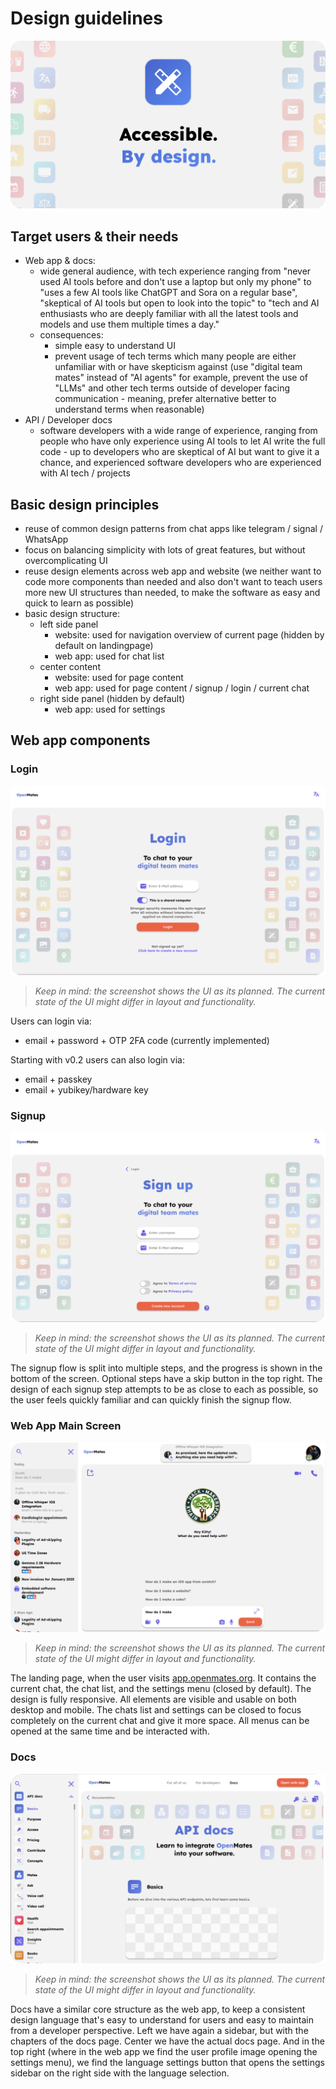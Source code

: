 # Design guidelines

![Design guidelines header image](./images/designguidelines_header.png)


## Target users & their needs

- Web app & docs:
	- wide general audience, with tech experience ranging from "never used AI tools before and don't use a laptop but only my phone" to "uses a few AI tools like ChatGPT and Sora on a regular base", "skeptical of AI tools but open to look into the topic" to "tech and AI enthusiasts who are deeply familiar with all the latest tools and models and use them multiple times a day."
	- consequences:
		- simple easy to understand UI
		- prevent usage of tech terms which many people are either unfamiliar with or have skepticism against (use "digital team mates" instead of "AI agents" for example, prevent the use of "LLMs" and other tech terms outside of developer facing communication - meaning, prefer alternative better to understand terms when reasonable)
- API / Developer docs
	- software developers with a wide range of experience, ranging from people who have only experience using AI tools to let AI write the full code - up to developers who are skeptical of AI but want to give it a chance, and experienced software developers who are experienced with AI tech / projects


## Basic design principles

- reuse of common design patterns from chat apps like telegram / signal / WhatsApp
- focus on balancing simplicity with lots of great features, but without overcomplicating UI
- reuse design elements across web app and website (we neither want to code more components than needed and also don't want to teach users more new UI structures than needed, to make the software as easy and quick to learn as possible)
- basic design structure:
	- left side panel
		- website: used for navigation overview of current page (hidden by default on landingpage)
		- web app: used for chat list
	- center content
		- website: used for page content
		- web app: used for page content / signup / login / current chat
	- right side panel (hidden by default)
		- web app: used for settings


## Web app components

### Login

![Web app login screenshot](./images/login.png)
>_Keep in mind: the screenshot shows the UI as its planned. The current state of the UI might differ in layout and functionality._

Users can login via:
- email + password + OTP 2FA code (currently implemented)

Starting with v0.2 users can also login via:
- email + passkey
- email + yubikey/hardware key

### Signup

![Web app signup screenshot](./images/signup.png)
>_Keep in mind: the screenshot shows the UI as its planned. The current state of the UI might differ in layout and functionality._

The signup flow is split into multiple steps, and the progress is shown in the bottom of the screen. Optional steps have a skip button in the top right. The design of each signup step attempts to be as close to each as possible, so the user feels quickly familiar and can quickly finish the signup flow.


### Web App Main Screen

![Web app main screen screenshot](./images/webappmainscreen.png)
>_Keep in mind: the screenshot shows the UI as its planned. The current state of the UI might differ in layout and functionality._

The landing page, when the user visits [app.openmates.org](https://app.openmates.org). It contains the current chat, the chat list, and the settings menu (closed by default). The design is fully responsive. All elements are visible and usable on both desktop and mobile. The chats list and settings can be closed to focus completely on the current chat and give it more space. All menus can be opened at the same time and be interacted with. 

<!-- 
#### Current chat

#### Chats list & Search

#### Settings 
-->


### Docs

![Docs screen screenshot](./images/docs.png)
>_Keep in mind: the screenshot shows the UI as its planned. The current state of the UI might differ in layout and functionality._

Docs have a similar core structure as the web app, to keep a consistent design language that's easy to understand for users and easy to maintain from a developer perspective. Left we have again a sidebar, but with the chapters of the docs page. Center we have the actual docs page. And in the top right (where in the web app we find the user profile image opening the settings menu), we find the language settings button that opens the settings sidebar on the right side with the language selection.